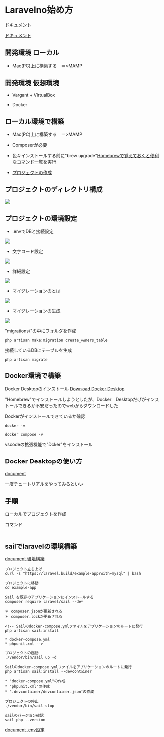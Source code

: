 # Laravelno始め方

[ドキュメント](https://laravel.com/docs/9.x/migrations#generating-migrations)

[ドキュメント](https://readouble.com/laravel/9.x/ja/installation.html)

## 開発環境 ローカル
- Mac(PC)上に構築する　＝>MAMP

## 開発環境 仮想環境
- Vargant + VirtualBox

- Docker


## ローカル環境で構築
- Mac(PC)上に構築する　＝>MAMP

- Composerが必要

- 色々インストールする前に"brew upgrade"[Homebrewで覚えておくと便利なコマンド一覧](https://parashuto.com/rriver/tools/homebrew-most-used-commands)を実行

- [プロジェクトの作成](https://laravel.com/docs/9.x)

## プロジェクトのディレクトリ構成

<img src="./image/img004.png">

## プロジェクトの環境設定

- .envでDBと接続設定

<img src="./image/img001.png">

- 文字コード設定

<img src="./image/img002.png">

- 詳細設定

<img src="./image/img003.png">

- マイグレーションのとは

<img src="./image/img005.png">

- マイグレーションの生成

<img src="./image/img006.png">

"migrations/"の中にフォルダを作成
```bush
php artisan make:migration create_owners_table
```

接続しているDBにテーブルを生成
```bush
php artisan migrate
```


## Docker環境で構築

Docker Desktopのインストール
[Download Docker Desktop](https://docs.docker.com/desktop/mac/apple-silicon/)

"Homebrew"でインストールしようとしたが、Docker　Desktopだげがインストールできるか不安だったのでwebからダウンロードした

Dockerがインストールできているか確認
```
docker -v

docker compose -v
```

vscodeの拡張機能で"Dcker"をインストール

## Docker Desktopの使い方

[document](https://docs.docker.jp/)


一度チュートリアルをやってみるといい

## 手順

ローカルでプロジェクトを作成

コマンド

```bush

```



## sailでlaravelの環境構築

[document 環境構築](https://laravel.com/docs/9.x/sail#installing-sail-into-existing-applications)

```bush
プロジェクト立ち上げ
curl -s "https://laravel.build/example-app?with=mysql" | bash

プロジェクトに移動
cd example-app

Sail を既存のアプリケーションにインストールする
composer require laravel/sail --dev

＊ composer.jsonが更新される
＊ composer.lockが更新される

<!-- Sailのdocker-compose.ymlファイルをアプリケーションのルートに発行
php artisan sail:install

* docker-compose.yml
* phpunit.xml -->

プロジェクトの起動
./vendor/bin/sail up -d

Sailのdocker-compose.ymlファイルをアプリケーションのルートに発行
php artisan sail:install --devcontainer

* "docker-compose.yml"の作成
* "phpunit.xml"の作成
* ".devcontainer/devcontainer.json"の作成

プロジェクトの停止
./vendor/bin/sail stop

sailのバージョン確認
sail php --version
```



[document .env設定](https://laravel.com/docs/9.x#environment-based-configuration)